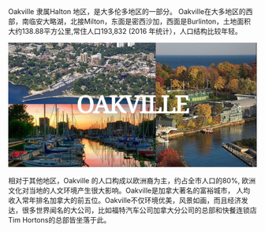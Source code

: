 Oakville 隶属Halton 地区，是大多伦多地区的一部分。 Oakville在大多地区的西部，南临安大略湖，北接Milton，东面是密西沙加，西面是Burlinton，土地面积大约138.88平方公里,常住人口193,832 (2016 年统计），人口结构比较年轻。


![](../../../assets/images/oakville_general.jpg)

相对于其他地区，Oakville 的人口构成以欧洲裔为主，约占全市人口的80%, 欧洲文化对当地的人文环境产生很大影响。Oakville是加拿大著名的富裕城市， 人均收入常年排名加拿大的前五位。Oakville不仅环境优美，风景如画，而且经济发达，很多世界闻名的大公司，比如福特汽车公司加拿大分公司的总部和快餐连锁店Tim Hortons的总部皆坐落于此。